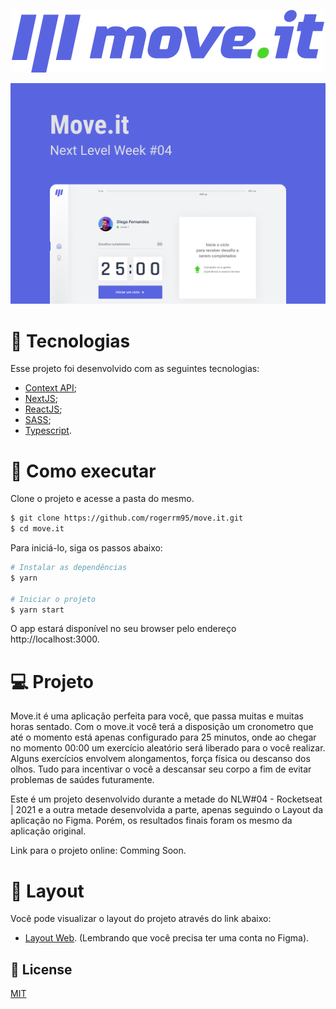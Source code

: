 <p align='center'>
  <img src="/public/logo-full.svg" alt="Logo">
</p>

<div>
    <img src='/public/capa.png' alt='Capa'>
</div> 
 
 # 🧪 Tecnologias

Esse projeto foi desenvolvido com as seguintes tecnologias:
- [Context API](https://pt-br.reactjs.org/docs/context.html);
- [NextJS](https://nextjs.org/);
- [ReactJS](https://pt-br.reactjs.org/);
- [SASS](https://sass-lang.com/);
- [Typescript](https://www.typescriptlang.org/).

# 🚀 Como executar

Clone o projeto e acesse a pasta do mesmo.

```bash
$ git clone https://github.com/rogerrm95/move.it.git
$ cd move.it
```
Para iniciá-lo, siga os passos abaixo:
```bash
# Instalar as dependências
$ yarn

# Iniciar o projeto
$ yarn start
```
O app estará disponível no seu browser pelo endereço http://localhost:3000.

# 💻 Projeto
Move.it é uma aplicação perfeita para você, que passa muitas e muitas horas sentado. Com o move.it você terá a disposição um cronometro que até o momento está apenas configurado
para 25 minutos, onde ao chegar no momento 00:00 um exercício aleatório será liberado para o você realizar. Alguns exercícios envolvem alongamentos, força física ou descanso dos olhos.
Tudo para incentivar o você a descansar seu corpo a fim de evitar problemas de saúdes futuramente.

Este é um projeto desenvolvido durante a metade do NLW#04 - Rocketseat | 2021 e a outra metade desenvolvida a parte, apenas seguindo o Layout da aplicação no Figma. Porém,
os resultados finais foram os mesmo da aplicação original.

Link para o projeto online: Comming Soon.

# 🔖 Layout
Você pode visualizar o layout do projeto através do link abaixo:
- [Layout Web](https://www.figma.com/file/zz9EgnPu6dWDer2raFSJYI/Move.it-1.0?node-id=160%3A2761). (Lembrando que você precisa ter uma conta no Figma).

## 📃 License
[MIT](https://choosealicense.com/licenses/mit/)